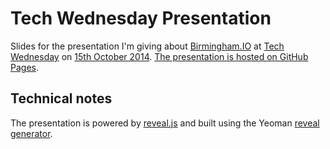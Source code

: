 # Tech Wednesday Presentation

Slides for the presentation I'm giving about [Birmingham.IO](http://birmingham.io/) at [Tech Wednesday](http://www.meetup.com/tech-wednesday/) on [15th October 2014](http://www.meetup.com/tech-wednesday/events/202145062/). [The presentation is hosted on GitHub Pages](http://birminghamio.github.io/tech-wednesday-presentation/).

## Technical notes
The presentation is powered by [reveal.js](https://github.com/hakimel/reveal.js) and built using the Yeoman [reveal generator](https://github.com/slara/generator-reveal).